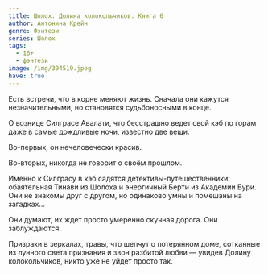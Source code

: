 ```yaml
---
title: Шолох. Долина колокольчиков. Книга 6
author: Антонина Крейн
genre: Фэнтези
series: Шолох
tags:
  - 16+
  - фэнтези
image: /img/394519.jpeg
have: true
---
```

Есть встречи, что в корне меняют жизнь. Сначала они кажутся незначительными, но становятся судьбоносными в конце.

О вознице Силграсе Авалати, что бесстрашно ведет свой кэб по горам даже в самые дождливые ночи, известно две вещи.

Во-первых, он нечеловечески красив.

Во-вторых, никогда не говорит о своём прошлом.

Именно к Силграсу в кэб садятся детективы-путешественники: обаятельная Тинави из Шолоха и энергичный Берти из Академии Бури. Они не знакомы друг с другом, но одинаково умны и помешаны на загадках...

Они думают, их ждет просто умеренно скучная дорога. Они заблуждаются.

Призраки в зеркалах, травы, что шепчут о потерянном доме, сотканные из лунного света признания и звон разбитой любви — увидев Долину колокольчиков, никто уже не уйдет просто так.